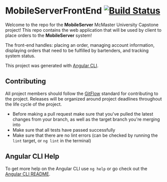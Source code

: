 # MobileServerFrontEnd [![Build Status](https://travis-ci.com/bcorbold/MobileServerFrontEnd.svg?token=rxARx6syFzxr3wZ4LhUX&branch=master)](https://travis-ci.com/bcorbold/MobileServerFrontEnd)
Welcome to the repo for the **MobileServer** McMaster University Capstone project! This repo contains the web application that will be used by client to place orders to the **MobileServer** system!

The front-end handles: placing an order, managing account information, displaying orders that need to be fulfilled by bartenders, and tracking system status. 

This project was generated with [Angular CLI](https://github.com/angular/angular-cli).

## Contributing
All project members should follow the [GitFlow](http://datasift.github.io/gitflow/IntroducingGitFlow.html) standard for contributing to the project. Releases will be organized around project deadlines throughout the life cycle of the project. 
- Before making a pull request make sure that you've pulled the latest changes from your branch, as well as the target branch you're merging into
- Make sure that all tests have passed successfully
- Make sure that there are no lint errors (can be checked by running the `lint` target, or `ng lint` in the terminal)

## Angular CLI Help
To get more help on the Angular CLI use `ng help` or go check out the [Angular CLI README](https://github.com/angular/angular-cli/blob/master/README.md).

